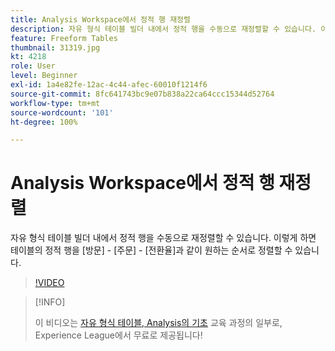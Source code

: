 ```yaml
---
title: Analysis Workspace에서 정적 행 재정렬
description: 자유 형식 테이블 빌더 내에서 정적 행을 수동으로 재정렬할 수 있습니다. 이렇게 하면 테이블의 정적 행을 [방문] - [주문] - [전환율]과 같이 원하는 순서로 정렬할 수 있습니다.
feature: Freeform Tables
thumbnail: 31319.jpg
kt: 4218
role: User
level: Beginner
exl-id: 1a4e82fe-12ac-4c44-afec-60010f1214f6
source-git-commit: 8fc641743bc9e07b838a22ca64ccc15344d52764
workflow-type: tm+mt
source-wordcount: '101'
ht-degree: 100%

---
```


# Analysis Workspace에서 정적 행 재정렬

자유 형식 테이블 빌더 내에서 정적 행을 수동으로 재정렬할 수 있습니다. 이렇게 하면 테이블의 정적 행을 [방문] - [주문] - [전환율]과 같이 원하는 순서로 정렬할 수 있습니다.

>[!VIDEO](https://video.tv.adobe.com/v/31319/?quality=12&learn=on)

>[!INFO]
>
> 이 비디오는 [자유 형식 테이블, Analysis의 기초](https://experienceleague.adobe.com/?recommended=Analytics-U-1-2020.3) 교육 과정의 일부로, Experience League에서 무료로 제공됩니다!
